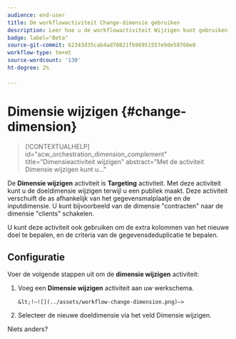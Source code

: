 ```yaml
---
audience: end-user
title: De workflowactiviteit Change-dimensie gebruiken
description: Leer hoe u de workflowactiviteit Wijzigen kunt gebruiken
badge: label="Beta"
source-git-commit: 62343d35cab4ad78821fb96951557e9de58766e0
workflow-type: tm+mt
source-wordcount: '130'
ht-degree: 2%

---
```



# Dimensie wijzigen {#change-dimension}

>[!CONTEXTUALHELP]
>id="acw_orchestration_dimension_complement"
>title="Dimensieactiviteit wijzigen"
>abstract="Met de activiteit Dimensie wijzigen kunt u..."

De **Dimensie wijzigen** activiteit is **Targeting** activiteit. Met deze activiteit kunt u de doeldimensie wijzigen terwijl u een publiek maakt. Deze activiteit verschuift de as afhankelijk van het gegevensmalplaatje en de inputdimensie. U kunt bijvoorbeeld van de dimensie &quot;contracten&quot; naar de dimensie &quot;clients&quot; schakelen.

U kunt deze activiteit ook gebruiken om de extra kolommen van het nieuwe doel te bepalen, en de criteria van de gegevensdeduplicatie te bepalen.

## Configuratie

Voer de volgende stappen uit om de **dimensie wijzigen** activiteit:

1. Voeg een **Dimensie wijzigen** activiteit aan uw werkschema.

       &lt;!—![](../assets/workflow-change-dimension.png)—>
   
1. Selecteer de nieuwe doeldimensie via het veld Dimensie wijzigen.

Niets anders?